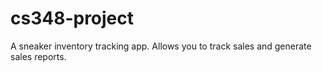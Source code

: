 # cs348-project
A sneaker inventory tracking app. Allows you to track sales and generate sales reports.
